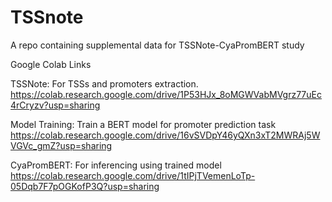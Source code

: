 # TSSnote
A repo containing supplemental data for TSSNote-CyaPromBERT study

Google Colab Links  

TSSNote: For TSSs and promoters extraction.  
https://colab.research.google.com/drive/1P53HJx_8oMGWVabMVgrz77uEc4rCryzv?usp=sharing  

Model Training: Train a BERT model for promoter prediction task    
https://colab.research.google.com/drive/16vSVDpY46yQXn3xT2MWRAj5WVGVc_gmZ?usp=sharing  
  
CyaPromBERT: For inferencing using trained model  
https://colab.research.google.com/drive/1tIPjTVemenLoTp-05Dqb7F7pOGKofP3Q?usp=sharing  
